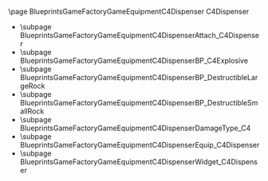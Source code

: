 \page BlueprintsGameFactoryGameEquipmentC4Dispenser C4Dispenser
- \subpage BlueprintsGameFactoryGameEquipmentC4DispenserAttach_C4Dispenser
- \subpage BlueprintsGameFactoryGameEquipmentC4DispenserBP_C4Explosive
- \subpage BlueprintsGameFactoryGameEquipmentC4DispenserBP_DestructibleLargeRock
- \subpage BlueprintsGameFactoryGameEquipmentC4DispenserBP_DestructibleSmallRock
- \subpage BlueprintsGameFactoryGameEquipmentC4DispenserDamageType_C4
- \subpage BlueprintsGameFactoryGameEquipmentC4DispenserEquip_C4Dispenser
- \subpage BlueprintsGameFactoryGameEquipmentC4DispenserWidget_C4Dispenser
